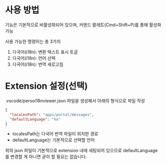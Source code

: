 # 사용 방법

기능은 기본적으로 비활성화되어 있으며, 커맨드 팔레트(Cmd+Shift+P)를 통해 활성화 가능

사용 가능한 명령어는 총 3가지

1. 다국어(i18n): 변환 텍스트 표시 토글
2. 다국어(i18n): 언어 선택
3. 다국어(i18n): 번역 새로고침

# Extension 설정(선택)

.vscode/persoi18nviewer.json 파일을 생성해서 아래의 형식으로 파일 작성

```json
{
  "localesPath": "apps/portal/messages",
  "defaultLanguage": "ko"
}
```

- localesPath는 다국어 번역 파일이 위치한 경로
- defaultLanguage는 기본적으로 선택할 언어

위의 json 파일이 기본적으로 extension 내에 세팅되어 있으므로 defaultLanguage를 변경할 게 아니면 굳이 할 필요는 없습니다.
